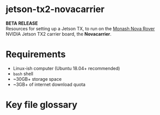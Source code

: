 # jetson-tx2-novacarrier
**BETA RELEASE**<br>
Resources for setting up a Jetson TX, to run on the [Monash Nova Rover](https://www.novarover.space/) NVIDIA Jetson TX2 carrier board, the **Novacarrier**.

# Requirements
- Linux-ish computer (Ubuntu 18.04+ recommended)
- `bash` shell
- ~30GB+ storage space
- ~3GB+ of internet download quota

# Key file glossary
```bash

```
